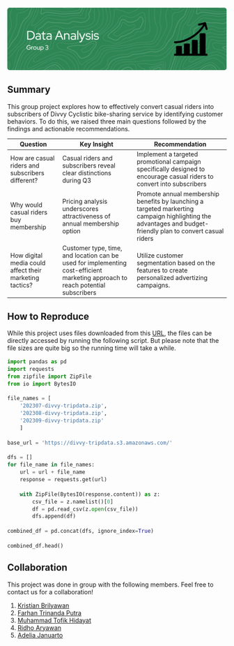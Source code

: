 ![header](header.png)

## Summary
This group project explores how to effectively convert casual riders into subscribers of Divvy Cyclistic bike-sharing service by identifying customer behaviors. To do this, we raised three main questions followed by the findings and actionable recommendations. 

| Question | Key Insight | Recommendation |
| --- | --- | --- |
| How are casual riders and subscribers different? | Casual riders and subscribers reveal clear distinctions during Q3 | Implement a targeted promotional campaign specifically designed to encourage casual riders to convert into subscribers |
| Why would casual riders buy membership | Pricing analysis underscores attractiveness of annual membership option | Promote annual membership benefits by launching a targeted markerting campaign highlighting the advantages and budget-friendly plan to convert casual riders |
| How digital media could affect their marketing tactics? | Customer type, time, and location can be used for implementing cost-efficient marketing approach to reach potential subscribers | Utilize customer segmentation based on the features to create personalized advertizing campaigns. |


## How to Reproduce
While this project uses files downloaded from this [URL](https://divvy-tripdata.s3.amazonaws.com/index.html), the files can be directly accessed by running the following script. But please note that the file sizes are quite big so the running time will take a while. 

```python
import pandas as pd
import requests
from zipfile import ZipFile
from io import BytesIO

file_names = [
    '202307-divvy-tripdata.zip',
    '202308-divvy-tripdata.zip',
    '202309-divvy-tripdata.zip'
    ]

base_url = 'https://divvy-tripdata.s3.amazonaws.com/'

dfs = []
for file_name in file_names:
    url = url + file_name
    response = requests.get(url)
    
    with ZipFile(BytesIO(response.content)) as z:
        csv_file = z.namelist()[0]
        df = pd.read_csv(z.open(csv_file))
        dfs.append(df)

combined_df = pd.concat(dfs, ignore_index=True)

combined_df.head()
```

## Collaboration
This project was done in group with the following members. Feel free to contact us for a collaboration!
1. [Kristian Brilyawan](https://github.com/Brilyawan)
2. [Farhan Trinanda Putra](https://github.com/FarhanTrinanda)
3. [Muhammad Tofik Hidayat](github.com/muhammadtofikhidayat)
4. [Ridho Aryawan](https://github.com/ridhoaryawann)
5. [Adelia Januarto](https://github.com/LingAdeu)
